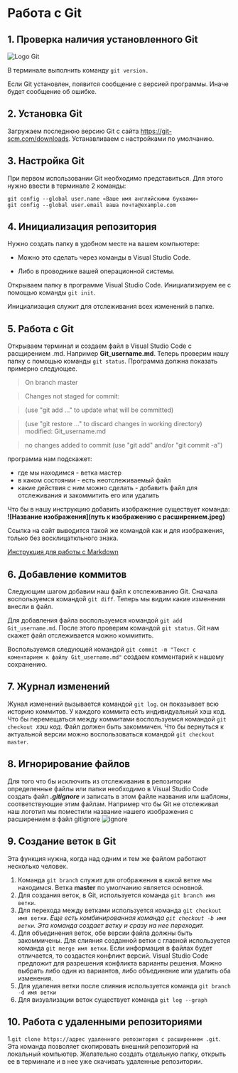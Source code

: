 # Работа с Git
## 1. Проверка наличия установленного Git

![Logo Git](git.jpeg)

В терминале выполнить команду ` git version. `

Если Git установлен, появится сообщение с версией программы. Иначе будет сообщение об ошибке.

## 2. Установка Git

Загружаем последнюю версию Git с сайта https://git-scm.com/downloads. Устанавливаем с настройками по умолчанию.   

## 3. Настройка Git

При первом использовании Git необходимо представиться. Для этого нужно ввести в терминале 2 команды:
```
git config --global user.name «Ваше имя английскими буквами»
git config --global user.email ваша почта@example.com
```
## 4. Инициализация репозитория

Нужно создать папку в удобном месте на вашем компьютере:
* Можно это сделать через команды в Visual Studio Code.

* Либо в проводнике вашей операционной системы.

Открываем папку в программе Visual Studio Code.
Инициализируем ее с помощью команды `git init`.

Инициализация служит для отслеживания всех изменений в папке.

## 5. Работа с Git

Открываем терминал и создаем файл в Visual Studio Code с расщирением .md. Например __Git_username.md__. Теперь проверим 
нашу папку с помощью команды `git status`. Программа должна показать примерно следующее.
> On branch master

> Changes not staged for commit:

> (use "git add <file>..." to update what will be committed)

> (use "git restore <file>..." to discard changes in working directory)
        modified:   Git_username.md

> no changes added to commit (use "git add" and/or "git commit -a")

программа нам подскажет:
* где мы находимся - ветка мастер
* в каком состоянии - есть неотслеживаемый файл
* какие действия с ним можно сделать - добавить файл для отслеживания и закоммитить его или удалить

Что бы в нашу инструкцию добавить изображение существует команда: 
**\![Название изображения]\(путь к изображению с расширением.jpeg)**

Ссылка на сайт выводится такой же командой как и для изображения, только без восклицаткльного знака.

[Инструкция для работы с Markdown](https://learn.microsoft.com/ru-ru/contribute/markdown-reference)

## 6. Добавление коммитов


Следующим шагом добавим наш файл к отслеживанию Git. Сначала воспользуемся командой `git diff`. Теперь мы видим какие изменения внесли в файл.  

Для добавления файла воспользуемся командой `git add Git_username.md`. После этого проверим командой `git status`. Git нам скажет файл отслеживается можно коммитить.

Воспользуемся следующей командой `git commit -m "Текст с коментарием к файлу Git_username.md"` создаем комментарий к нашему сохранению.

## 7. Журнал изменений

Жунал изменений вызывается командой `git log`. он показывает всю историю коммитов. У каждого коммита есть индивидуальный хэш код. Что бы перемещаться между коммитами воспользуемся командой `git checkout `*хэш код*. Файл должен быть закоммичен. Что бы вернуться к актуальной версии можно воспользоваться командой `git checkout master`.

## 8. Игнорирование файлов

Для того что бы исключить из отслеживания в репозитории определенные файлы или папки необходимо в Visual Studio Code создать файл ***.gitignore*** и записать в этом файле названия или шаблоны, соответствующие этим файлам. Например что бы Git не отслеживал наш логотип мы поместили название нашего изображения с расширением в файл gitignore
![ignore](ignore.jpg)


## 9. Создание веток в Git

Эта функция нужна, когда над одним и тем же файлом работают несколько человек.
1. Команда `git branch` служит для отображения в какой ветке мы находимся. Ветка **master** по умолчанию является основной. 
2. Для создания веток, в Git, используется команда `git branch имя ветки`.
3. Для перехода между ветками используется команда `git checkout имя ветки`. *Еще есть комбинированная команда `git checkout -b имя ветки`. Эта команда создает ветку и сразу на нее переходит.*   
4. Для объединения веток, обе версии файла должны быть закоммичены. Для слияния созданной ветки с главной используется команда `git merge имя ветки`. Если информация в файлах будет отличается, то создастся конфликт версий. Visual Studio Code предложит для разрешения конфликта варианты решения. Можно выбрать либо один из вариантов, либо объединение или удалить оба изменения.  
5. Для удаления ветки после слияния используется команда `git branch -d имя ветки`
6. Для визуализации веток существует команда `git log --graph`

## 10. Работа с удаленными репозиториями

1.`git clone https://адрес удаленного репозитория c расширением .git`. Эта команда позволяет скопировать внешний репозиторий на локальный компьютер. Желательно создать отдельную папку, открыть ее в терминале и в нее уже скачивать удаленные репозитории. 